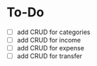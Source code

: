 # To-Do
- [ ] add CRUD for categories 
- [ ] add CRUD for income
- [ ] add CRUD for expense
- [ ] add CRUD for transfer
